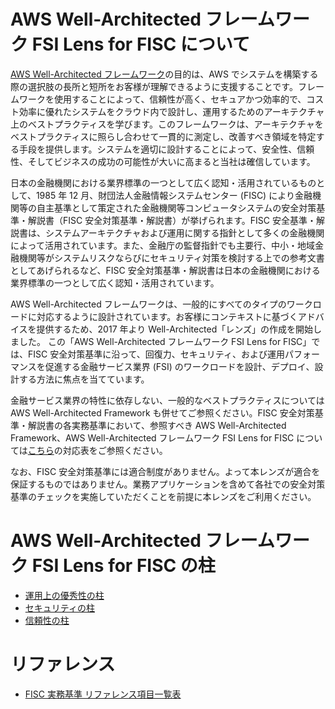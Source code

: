 # AWS Well-Architected フレームワーク FSI Lens for FISC について

[AWS Well-Architected フレームワーク](https://wa.aws.amazon.com/index.ja.html)の目的は、AWS でシステムを構築する際の選択肢の⻑所と短所をお客様が理解できるように支援することです。フレームワークを使用することによって、信頼性が高く、セキュアかつ効率的で、コスト効率に優れたシステムをクラウド内で設計し、運用するためのアーキテクチャ上のベストプラクティスを学びます。このフレームワークは、アーキテクチャをベストプラクティスに照らし合わせて一貫的に測定し、改善すべき領域を特定する手段を提供します。システムを適切に設計することによって、安全性、信頼性、そしてビジネスの成功の可能性が大いに高まると当社は確信しています。

日本の金融機関における業界標準の一つとして広く認知・活用されているものとして、1985 年 12 月、財団法人金融情報システムセンター (FISC) により金融機関等の自主基準として策定された金融機関等コンピュータシステムの安全対策基準・解説書（FISC 安全対策基準・解説書）が挙げられます。FISC 安全基準・解説書は、システムアーキテクチャおよび運用に関する指針として多くの金融機関によって活用されています。また、金融庁の監督指針でも主要行、中小・地域金融機関等がシステムリスクならびにセキュリティ対策を検討する上での参考文書としてあげられるなど、FISC 安全対策基準・解説書は日本の金融機関における業界標準の一つとして広く認知・活用されています。

AWS Well-Architected フレームワークは、一般的にすべてのタイプのワークロードに対応するように設計されています。お客様にコンテキストに基づくアドバイスを提供するため、2017 年より Well-Architected「レンズ」の作成を開始しました。
この「AWS Well-Architected フレームワーク FSI Lens for FISC」では、FISC 安全対策基準に沿って、回復力、セキュリティ、および運用パフォーマンスを促進する金融サービス業界 (FSI) のワークロードを設計、デプロイ、設計する方法に焦点を当てています。

金融サービス業界の特性に依存しない、一般的なベストプラクティスについては AWS Well-Architected Framework も併せてご参照ください。FISC 安全対策基準・解説書の各実務基準において、参照すべき AWS Well-Architected Framework、AWS Well-Architected フレームワーク FSI Lens for FISC については[こちら](./wa-list-table.md)の対応表をご参照ください。

なお、FISC 安全対策基準には適合制度がありません。よって本レンズが適合を保証するものではありません。業務アプリケーションを含めて各社での安全対策基準のチェックを実施していただくことを前提に本レンズをご利用ください。

# AWS Well-Architected フレームワーク FSI Lens for FISC の柱

- [運用上の優秀性の柱](./operational_excellence.md)
- [セキュリティの柱](./security.md)
- [信頼性の柱](./reliability.md)

# リファレンス

- [FISC 実務基準 リファレンス項目一覧表](./wa-list-table.md)
